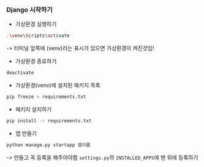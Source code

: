 



### Django 시작하기

- 가상환경 실행하기

```bash
.\venv\Scripts\activate
```

-> 터미널 앞쪽에 (venv)라는 표시가 있으면 가상환경이 켜진것임!

- 가상환경 종료하기

```bash
deactivate
```

- 가상환경(venv)에 설치된 패키지 목록

```bash
pip freeze > requirements.txt
```

- 패키지 설치하기

```bash
pip install -r requirements.txt
```



- 앱 만들기

```bash
python manage.py startapp 앱이름
```

-> 만들고 꼭 등록을 해주어야함 `settings.py`의 `INSTALLED_APPS`에 맨 위에 등록하기 